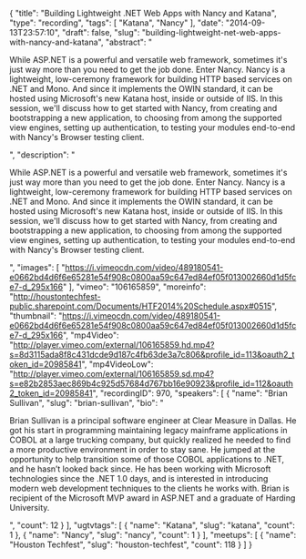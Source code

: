 {
  "title": "Building Lightweight .NET Web Apps with Nancy and Katana",
  "type": "recording",
  "tags": [
    "Katana",
    "Nancy"
  ],
  "date": "2014-09-13T23:57:10",
  "draft": false,
  "slug": "building-lightweight-net-web-apps-with-nancy-and-katana",
  "abstract": "<p>While ASP.NET is a powerful and versatile web framework, sometimes it's just way more than you need to get the job done. Enter Nancy. Nancy is a lightweight, low-ceremony framework for building HTTP based services on .NET and Mono. And since it implements the OWIN standard, it can be hosted using Microsoft's new Katana host, inside or outside of IIS. In this session, we'll discuss how to get started with Nancy, from creating and bootstrapping a new application, to choosing from among the supported view engines, setting up authentication, to testing your modules end-to-end with Nancy's Browser testing client.</p>",
  "description": "<p>While ASP.NET is a powerful and versatile web framework, sometimes it's just way more than you need to get the job done. Enter Nancy. Nancy is a lightweight, low-ceremony framework for building HTTP based services on .NET and Mono. And since it implements the OWIN standard, it can be hosted using Microsoft's new Katana host, inside or outside of IIS. In this session, we'll discuss how to get started with Nancy, from creating and bootstrapping a new application, to choosing from among the supported view engines, setting up authentication, to testing your modules end-to-end with Nancy's Browser testing client.</p>",
  "images": [
    "https://i.vimeocdn.com/video/489180541-e0662bd4d6f6e65281e54f908c0800aa59c647ed84ef05f013002660d1d5fce7-d_295x166"
  ],
  "vimeo": "106165859",
  "moreinfo": "http://houstontechfest-public.sharepoint.com/Documents/HTF2014%20Schedule.aspx#0515",
  "thumbnail": "https://i.vimeocdn.com/video/489180541-e0662bd4d6f6e65281e54f908c0800aa59c647ed84ef05f013002660d1d5fce7-d_295x166",
  "mp4Video": "http://player.vimeo.com/external/106165859.hd.mp4?s=8d3115ada8f8c431dcde9d187c4fb63de3a7c806&profile_id=113&oauth2_token_id=20985841",
  "mp4VideoLow": "http://player.vimeo.com/external/106165859.sd.mp4?s=e82b2853aec869b4c925d57684d767bb16e90923&profile_id=112&oauth2_token_id=20985841",
  "recordingID": 970,
  "speakers": [
    {
      "name": "Brian Sullivan",
      "slug": "brian-sullivan",
      "bio": "<p>Brian Sullivan is a principal software engineer at Clear Measure in Dallas. He got his start in programming maintaining legacy mainframe applications in COBOL at a large trucking company, but quickly realized he needed to find a more productive environment in order to stay sane. He jumped at the opportunity to help transition some of those COBOL applications to .NET, and he hasn’t looked back since. He has been working with Microsoft technologies since the .NET 1.0 days, and is interested in introducing modern web development techniques to the clients he works with. Brian is recipient of the Microsoft MVP award in ASP.NET and a graduate of Harding University.</p>",
      "count": 12
    }
  ],
  "ugtvtags": [
    {
      "name": "Katana",
      "slug": "katana",
      "count": 1
    },
    {
      "name": "Nancy",
      "slug": "nancy",
      "count": 1
    }
  ],
  "meetups": [
    {
      "name": "Houston Techfest",
      "slug": "houston-techfest",
      "count": 118
    }
  ]
}